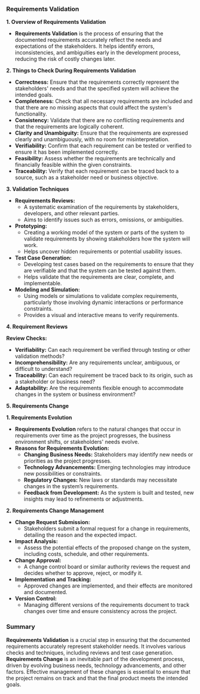 ### Requirements Validation

**1. Overview of Requirements Validation**

- **Requirements Validation** is the process of ensuring that the documented requirements accurately reflect the needs and expectations of the stakeholders. It helps identify errors, inconsistencies, and ambiguities early in the development process, reducing the risk of costly changes later.

**2. Things to Check During Requirements Validation**

- **Correctness:** Ensure that the requirements correctly represent the stakeholders' needs and that the specified system will achieve the intended goals.
- **Completeness:** Check that all necessary requirements are included and that there are no missing aspects that could affect the system's functionality.
- **Consistency:** Validate that there are no conflicting requirements and that the requirements are logically coherent.
- **Clarity and Unambiguity:** Ensure that the requirements are expressed clearly and unambiguously, with no room for misinterpretation.
- **Verifiability:** Confirm that each requirement can be tested or verified to ensure it has been implemented correctly.
- **Feasibility:** Assess whether the requirements are technically and financially feasible within the given constraints.
- **Traceability:** Verify that each requirement can be traced back to a source, such as a stakeholder need or business objective.

**3. Validation Techniques**

- **Requirements Reviews:**
    - A systematic examination of the requirements by stakeholders, developers, and other relevant parties.
    - Aims to identify issues such as errors, omissions, or ambiguities.
- **Prototyping:**
    - Creating a working model of the system or parts of the system to validate requirements by showing stakeholders how the system will work.
    - Helps uncover hidden requirements or potential usability issues.
- **Test Case Generation:**
    - Developing test cases based on the requirements to ensure that they are verifiable and that the system can be tested against them.
    - Helps validate that the requirements are clear, complete, and implementable.
- **Modeling and Simulation:**
    - Using models or simulations to validate complex requirements, particularly those involving dynamic interactions or performance constraints.
    - Provides a visual and interactive means to verify requirements.

**4. Requirement Reviews**

**Review Checks:**

- **Verifiability:** Can each requirement be verified through testing or other validation methods?
- **Incomprehensibility:** Are any requirements unclear, ambiguous, or difficult to understand?
- **Traceability:** Can each requirement be traced back to its origin, such as a stakeholder or business need?
- **Adaptability:** Are the requirements flexible enough to accommodate changes in the system or business environment?

**5. Requirements Change**

**1. Requirements Evolution**

- **Requirements Evolution** refers to the natural changes that occur in requirements over time as the project progresses, the business environment shifts, or stakeholders' needs evolve.
- **Reasons for Requirements Evolution:**
    - **Changing Business Needs:** Stakeholders may identify new needs or priorities as the project progresses.
    - **Technology Advancements:** Emerging technologies may introduce new possibilities or constraints.
    - **Regulatory Changes:** New laws or standards may necessitate changes in the system’s requirements.
    - **Feedback from Development:** As the system is built and tested, new insights may lead to refinements or adjustments.

**2. Requirements Change Management**

- **Change Request Submission:**
    - Stakeholders submit a formal request for a change in requirements, detailing the reason and the expected impact.
- **Impact Analysis:**
    - Assess the potential effects of the proposed change on the system, including costs, schedule, and other requirements.
- **Change Approval:**
    - A change control board or similar authority reviews the request and decides whether to approve, reject, or modify it.
- **Implementation and Tracking:**
    - Approved changes are implemented, and their effects are monitored and documented.
- **Version Control:**
    - Managing different versions of the requirements document to track changes over time and ensure consistency across the project.

### Summary

**Requirements Validation** is a crucial step in ensuring that the documented requirements accurately represent stakeholder needs. It involves various checks and techniques, including reviews and test case generation. **Requirements Change** is an inevitable part of the development process, driven by evolving business needs, technology advancements, and other factors. Effective management of these changes is essential to ensure that the project remains on track and that the final product meets the intended goals.